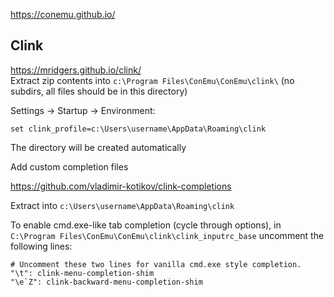 https://conemu.github.io/

## Clink
https://mridgers.github.io/clink/  
Extract zip contents into `c:\Program Files\ConEmu\ConEmu\clink\` (no subdirs, all files should be in this directory)

Settings -> Startup -> Environment: 
```
set clink_profile=c:\Users\username\AppData\Roaming\clink
```
The directory will be created automatically

Add custom completion files

https://github.com/vladimir-kotikov/clink-completions

Extract into `c:\Users\username\AppData\Roaming\clink`

To enable cmd.exe-like tab completion (cycle through options), in
`C:\Program Files\ConEmu\ConEmu\clink\clink_inputrc_base` uncomment the following lines:
```
# Uncomment these two lines for vanilla cmd.exe style completion.
"\t": clink-menu-completion-shim
"\e`Z": clink-backward-menu-completion-shim
```

